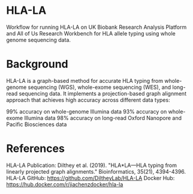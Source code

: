 # HLA-LA
Workflow for running HLA-LA on UK Biobank Research Analysis Platform and All of Us Research Workbench for HLA allele typing using whole genome sequencing data. 

# Background
HLA-LA is a graph-based method for accurate HLA typing from whole-genome sequencing (WGS), whole-exome sequencing (WES), and long-read sequencing data. It implements a projection-based graph alignment approach that achieves high accuracy across different data types:

99% accuracy on whole-genome Illumina data
93% accuracy on whole-exome Illumina data
98% accuracy on long-read Oxford Nanopore and Pacific Biosciences data


# References

HLA-LA Publication: Dilthey et al. (2019). "HLA*LA—HLA typing from linearly projected graph alignments." Bioinformatics, 35(21), 4394-4396.
HLA-LA GitHub: https://github.com/DiltheyLab/HLA-LA
Docker Hub: https://hub.docker.com/r/jiachenzdocker/hla-la
